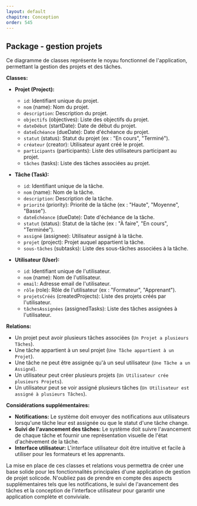 ```yaml
---
layout: default
chapitre: Conception
order: 545
---
```


## Package - gestion projets

Ce diagramme de classes représente le noyau fonctionnel de l'application, permettant la gestion des projets et des tâches.

**Classes:**

* **Projet (Project):**
    * `id`: Identifiant unique du projet.
    * `nom` (name): Nom du projet.
    * `description`: Description du projet.
    * `objectifs` (objectives): Liste des objectifs du projet.
    * `dateDébut` (startDate): Date de début du projet.
    * `dateÉchéance` (dueDate): Date d'échéance du projet.
    * `statut` (status): Statut du projet (ex : "En cours", "Terminé").
    * `créateur` (creator): Utilisateur ayant créé le projet.
    * `participants` (participants): Liste des utilisateurs participant au projet.
    * `tâches` (tasks): Liste des tâches associées au projet.

* **Tâche (Task):**
    * `id`: Identifiant unique de la tâche.
    * `nom` (name): Nom de la tâche.
    * `description`: Description de la tâche.
    * `priorité` (priority): Priorité de la tâche (ex : "Haute", "Moyenne", "Basse").
    * `dateÉchéance` (dueDate): Date d'échéance de la tâche.
    * `statut` (status): Statut de la tâche (ex : "À faire", "En cours", "Terminée").
    * `assigné` (assignee): Utilisateur assigné à la tâche.
    * `projet` (project): Projet auquel appartient la tâche.
    * `sous-tâches` (subtasks): Liste des sous-tâches associées à la tâche.

* **Utilisateur (User):**
    * `id`: Identifiant unique de l'utilisateur.
    * `nom` (name): Nom de l'utilisateur.
    * `email`: Adresse email de l'utilisateur.
    * `rôle` (role): Rôle de l'utilisateur (ex : "Formateur", "Apprenant").
    * `projetsCréés` (createdProjects): Liste des projets créés par l'utilisateur.
    * `tâchesAssignées` (assignedTasks): Liste des tâches assignées à l'utilisateur.

**Relations:**

* Un projet peut avoir plusieurs tâches associées (`Un Projet a plusieurs Tâches`).
* Une tâche appartient à un seul projet (`Une Tâche appartient à un Projet`).
* Une tâche ne peut être assignée qu'à un seul utilisateur (`Une Tâche a un Assigné`).
* Un utilisateur peut créer plusieurs projets (`Un Utilisateur crée plusieurs Projets`).
* Un utilisateur peut se voir assigné plusieurs tâches (`Un Utilisateur est assigné à plusieurs Tâches`).

**Considérations supplémentaires:**

* **Notifications:** Le système doit envoyer des notifications aux utilisateurs lorsqu'une tâche leur est assignée ou que le statut d'une tâche change.
* **Suivi de l'avancement des tâches:** Le système doit suivre l'avancement de chaque tâche et fournir une représentation visuelle de l'état d'achèvement de la tâche.
* **Interface utilisateur:** L'interface utilisateur doit être intuitive et facile à utiliser pour les formateurs et les apprenants.

La mise en place de ces classes et relations vous permettra de créer une base solide pour les fonctionnalités principales d'une application de gestion de projet solicode. N'oubliez pas de prendre en compte des aspects supplémentaires tels que les notifications, le suivi de l'avancement des tâches et la conception de l'interface utilisateur pour garantir une application complète et conviviale.
